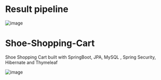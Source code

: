 # Result pipeline 
![image](https://github.com/votruonglong/build-cicd-with-jenkins/assets/123948997/9d5d359d-d8bf-413f-be36-2f5471eb1867)

# Shoe-Shopping-Cart
Shoe Shopping Cart built with SpringBoot, JPA, MySQL , Spring Security, Hibernate and Thymeleaf

![image](https://user-images.githubusercontent.com/29988949/75882730-9ad11680-5dd6-11ea-9648-252426582a96.png)



